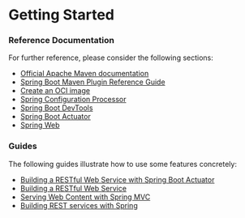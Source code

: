 # Getting Started

### Reference Documentation
For further reference, please consider the following sections:

* [Official Apache Maven documentation](https://maven.apache.org/guides/index.html)
* [Spring Boot Maven Plugin Reference Guide](https://docs.spring.io/spring-boot/docs/3.2.2/maven-plugin/reference/html/)
* [Create an OCI image](https://docs.spring.io/spring-boot/docs/3.2.2/maven-plugin/reference/html/#build-image)
* [Spring Configuration Processor](https://docs.spring.io/spring-boot/docs/3.2.2/reference/htmlsingle/index.html#appendix.configuration-metadata.annotation-processor)
* [Spring Boot DevTools](https://docs.spring.io/spring-boot/docs/3.2.2/reference/htmlsingle/index.html#using.devtools)
* [Spring Boot Actuator](https://docs.spring.io/spring-boot/docs/3.2.2/reference/htmlsingle/index.html#actuator)
* [Spring Web](https://docs.spring.io/spring-boot/docs/3.2.2/reference/htmlsingle/index.html#web)

### Guides
The following guides illustrate how to use some features concretely:

* [Building a RESTful Web Service with Spring Boot Actuator](https://spring.io/guides/gs/actuator-service/)
* [Building a RESTful Web Service](https://spring.io/guides/gs/rest-service/)
* [Serving Web Content with Spring MVC](https://spring.io/guides/gs/serving-web-content/)
* [Building REST services with Spring](https://spring.io/guides/tutorials/rest/)

